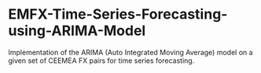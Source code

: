 # EMFX-Time-Series-Forecasting-using-ARIMA-Model
Implementation of the ARIMA (Auto Integrated Moving Average) model on a given set of CEEMEA FX pairs for time series forecasting.
